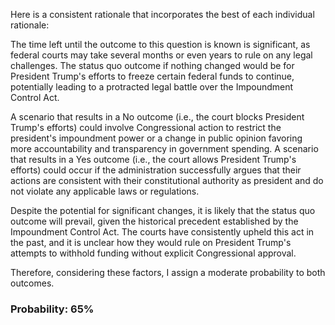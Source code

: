 Here is a consistent rationale that incorporates the best of each individual rationale:

The time left until the outcome to this question is known is significant, as federal courts may take several months or even years to rule on any legal challenges. The status quo outcome if nothing changed would be for President Trump's efforts to freeze certain federal funds to continue, potentially leading to a protracted legal battle over the Impoundment Control Act.

A scenario that results in a No outcome (i.e., the court blocks President Trump's efforts) could involve Congressional action to restrict the president's impoundment power or a change in public opinion favoring more accountability and transparency in government spending. A scenario that results in a Yes outcome (i.e., the court allows President Trump's efforts) could occur if the administration successfully argues that their actions are consistent with their constitutional authority as president and do not violate any applicable laws or regulations.

Despite the potential for significant changes, it is likely that the status quo outcome will prevail, given the historical precedent established by the Impoundment Control Act. The courts have consistently upheld this act in the past, and it is unclear how they would rule on President Trump's attempts to withhold funding without explicit Congressional approval.

Therefore, considering these factors, I assign a moderate probability to both outcomes.

### Probability: 65%